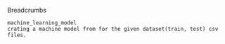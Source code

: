 Breadcrumbs

    machine_learning_model 
    crating a machine model from for the given dataset(train, test) csv files.
